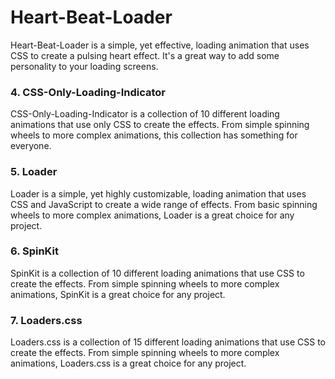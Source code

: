 # Heart-Beat-Loader

Heart-Beat-Loader is a simple, yet effective, loading animation that uses CSS to create a pulsing heart effect. It's a great way
to add some personality to your loading screens.

### 4. CSS-Only-Loading-Indicator

CSS-Only-Loading-Indicator is a collection of 10 different loading animations that use only CSS to create the effects. From
simple spinning wheels to more complex animations, this collection has something for everyone.

### 5. Loader

Loader is a simple, yet highly customizable, loading animation that uses CSS and JavaScript to create a wide range of effects.
From basic spinning wheels to more complex animations, Loader is a great choice for any project.

### 6. SpinKit

SpinKit is a collection of 10 different loading animations that use CSS to create the effects. From simple spinning wheels to
more complex animations, SpinKit is a great choice for any project.

### 7. Loaders.css

Loaders.css is a collection of 15 different loading animations that use CSS to create the effects. From simple spinning wheels to
more complex animations, Loaders.css is a great choice for any project.
